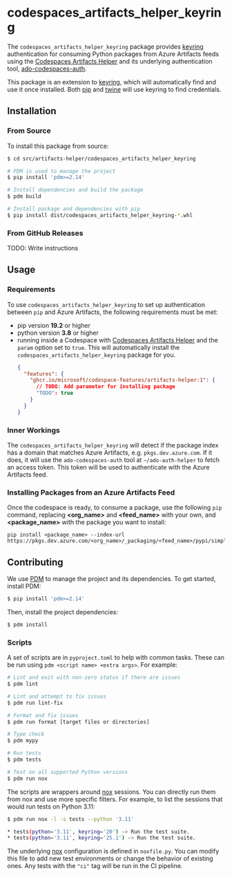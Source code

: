 # codespaces_artifacts_helper_keyring

The `codespaces_artifacts_helper_keyring` package provides [keyring](https://pypi.org/project/keyring) authentication for consuming Python packages from Azure Artifacts feeds using the [Codespaces Artifacts Helper](https://github.com/microsoft/codespace-features/tree/main/src/artifacts-helper) and its underlying authentication tool, [ado-codespaces-auth](https://github.com/microsoft/ado-codespaces-auth).

This package is an extension to [keyring](https://pypi.org/project/keyring), which will automatically find and use it once installed. Both [pip](https://pypi.org/project/pip) and [twine](https://pypi.org/project/twine) will use keyring to find credentials.

## Installation

### From Source

To install this package from source:

```sh
$ cd src/artifacts-helper/codespaces_artifacts_helper_keyring

# PDM is used to manage the project
$ pip install 'pdm>=2.14'

# Install dependencies and build the package
$ pdm build

# Install package and dependencies with pip
$ pip install dist/codespaces_artifacts_helper_keyring-*.whl
```

### From GitHub Releases

TODO: Write instructions

## Usage

### Requirements

To use `codespaces_artifacts_helper_keyring` to set up authentication between `pip` and Azure Artifacts, the following requirements must be met:

- pip version **19.2** or higher
- python version **3.8** or higher
- running inside a Codespace with [Codespaces Artifacts Helper](https://github.com/microsoft/codespace-features/tree/main/src/artifacts-helper) and the `param` option set to `true`. This will automatically install the `codespaces_artifacts_helper_keyring` package for you.
  ```json
  {
    "features": {
      "ghcr.io/microsoft/codespace-features/artifacts-helper:1": {
        // TODO: Add parameter for installing package
        "TODO": true
      }
    }
  }
  ```

### Inner Workings

The `codespaces_artifacts_helper_keyring` will detect if the package index has a domain that matches Azure Artifacts, e.g. `pkgs.dev.azure.com`. If it does, it will use the `ado-codespaces-auth` tool at `~/ado-auth-helper` to fetch an access token. This token will be used to authenticate with the Azure Artifacts feed.

### Installing Packages from an Azure Artifacts Feed

Once the codespace is ready, to consume a package, use the following `pip` command, replacing **<org_name>** and **<feed_name>** with your own, and **<package_name>** with the package you want to install:

```
pip install <package_name> --index-url https://pkgs.dev.azure.com/<org_name>/_packaging/<feed_name>/pypi/simple
```

## Contributing

We use [PDM](https://pdm-project.org/) to manage the project and its dependencies. To get started, install PDM:

```sh
$ pip install 'pdm>=2.14'
```

Then, install the project dependencies:

```sh
$ pdm install
```

### Scripts

A set of scripts are in `pyproject.toml` to help with common tasks. These can be run using `pdm <script name> <extra args>`. For example:

```sh
# Lint and exit with non-zero status if there are issues
$ pdm lint

# Lint and attempt to fix issues
$ pdm run lint-fix

# Format and fix issues
$ pdm run format [target files or directories]

# Type check
$ pdm mypy

# Run tests
$ pdm tests

# Test on all supported Python versions
$ pdm run nox
```

The scripts are wrappers around [nox](https://github.com/wntrblm/nox) sessions. You can directly run them from nox and use more specific filters. For example, to list the sessions that would run tests on Python 3.11:

```sh
$ pdm run nox -l -s tests --python '3.11'

* tests(python='3.11', keyring='20') -> Run the test suite.
* tests(python='3.11', keyring='25.1') -> Run the test suite.
```

The underlying [nox](https://github.com/wntrblm/nox) configuration is defined in `noxfile.py`. You can modify this file to add new test environments or change the behavior of existing ones. Any tests with the `"ci"` tag will be run in the CI pipeline.
